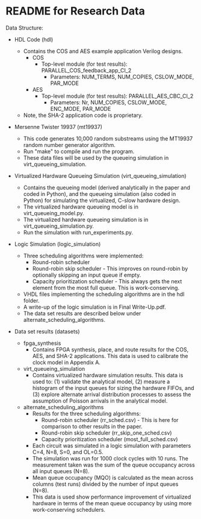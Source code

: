 # README for Research Data

Data Structure:
* HDL Code (hdl)
  - Contains the COS and AES example application Verilog designs.
    - COS
      - Top-level module (for test results): PARALLEL_COS_feedback_app_CI_2
        - Parameters: NUM_TERMS, NUM_COPIES, CSLOW_MODE, PAR_MODE
    - AES
      - Top-level module (for test results): PARALLEL_AES_CBC_CI_2
        - Parameters: Nr, NUM_COPIES, CSLOW_MODE, ENC_MODE, PAR_MODE
  - Note, the SHA-2 application code is proprietary.

* Mersenne Twister 19937 (mt19937)
  - This code generates 10,000 random substreams using the MT19937 random number generator algorithm.
  - Run "make" to compile and run the program.
  - These data files will be used by the queueing simulation in virt_queueing_simulation.

* Virtualized Hardware Queueing Simulation (virt_queueing_simulation)
  - Contains the queueing model (derived analytically in the paper and coded in Python), and the queueing simulation
    (also coded in Python) for simulating the virtualized, C-slow hardware design.
  - The virtualized hardware queueing model is in virt_queueing_model.py.
  - The virtualized hardware queueing simulation is in virt_queueing_simulation.py.
  - Run the simulation with run_experiments.py.

* Logic Simulation (logic_simulation)
  - Three scheduling algorithms were implemented:
    - Round-robin scheduler
    - Round-robin skip scheduler - This improves on round-robin by optionally skipping an input queue if empty.
    - Capacity prioritization scheduler - This always gets the next element from the most
      full queue.  This is work-conserving.
  - VHDL files implementing the scheduling algorithms are in the hdl folder.
  - A write-up of the logic simulation is in Final Write-Up.pdf.
  - The data set results are described below under alternate_scheduling_algorithms.

* Data set results (datasets)
  - fpga_synthesis
    - Contains FPGA synthesis, place, and route results for the COS, AES, and SHA-2 applications.  This data is used
      to calibrate the clock model in Appendix A.
  - virt_queueing_simulation
    - Contains virtualized hardware simulation results.  This data is used to:
      (1) validate the analytical model,
      (2) measure a histogram of the input queues for sizing the hardware FIFOs, and
      (3) explore alternate arrival distribution processes to assess the assumption of Poisson arrivals in the
          analytical model.
  - alternate_scheduling_algorithms
    - Results for the three scheduling algorithms:
      - Round-robin scheduler (rr_sched.csv) - This is here for comparison to other results in the paper.
      - Round-robin skip scheduler (rr_skip_one_sched.csv)
      - Capacity prioritization scheduler (most_full_sched.csv)
    - Each circuit was simulated in a logic simulation with parameters C=4, N=8, S=0, and OL=0.5.
    - The simulation was run for 1000 clock cycles with 10 runs.  The measurement taken was the sum of the queue
      occupancy across all input queues (N=8).
    - Mean queue occupancy (MQO) is calculated as the mean across columns (test runs) divided by the number of input
      queues (N=8).
    - This data is used show performance improvement of virtualized hardware in terms of the mean queue occupancy by
      using more work-conserving schedulers.
